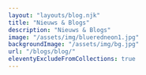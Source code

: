 ```yaml
---
layout: "layouts/blog.njk"
title: "Nieuws & Blogs"
description: "Nieuws & Blogs"
image: "/assets/img/blueredneon1.jpg"
backgroundImage: "/assets/img/bg.jpg"
url: "/blogs/blog/"
eleventyExcludeFromCollections: true
---
```


